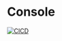 # Console
[![CICD](https://github.com/LMedez/Console/actions/workflows/publish-google-play.yml/badge.svg?branch=master)](https://github.com/LMedez/Console/actions/workflows/publish-google-play.yml)
